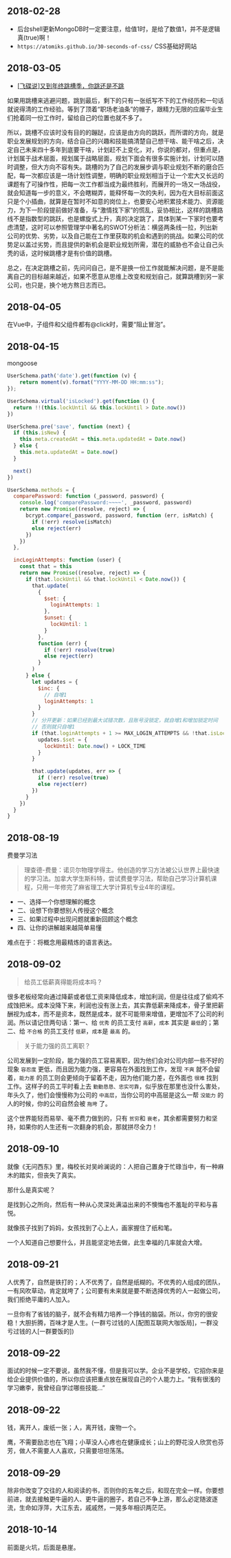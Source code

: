 ## 2018-02-28

- 后台shell更新MongoDB时一定要注意，给值1时，是给了数值1，并不是逻辑真(true)啊！
- `https://atomiks.github.io/30-seconds-of-css/` CSS基础好网站

## 2018-03-05

- [[飞碟说]又到年终跳槽季，你跳还是不跳](http://www.feidieshuo.com/media/play/5141)

如果用跳槽来逃避问题，跳到最后，剩下的只有一张纸写不下的工作经历和一句话就说得清的工作经验。等到了顶着“职场老油条”的帽子，跟精力无限的应届毕业生们抢着同一份工作时，留给自己的位置也就不多了。
  
所以，跳槽不应该时没有目的的蹦跶，应该是由方向的跳跃，而所谓的方向，就是职业发展规划的方向，结合自己的兴趣和技能搞清楚自己想干啥、能干啥之后，决定自己未来四十多年到底要干啥，计划赶不上变化，对，你说的都对，但重点是，计划属于战术层面，规划属于战略层面，规划下面会有很多实施计划，计划可以随时调整，但大方向不容有失。跳槽的为了自己的发展步调与职业规划不断的磨合匹配，每一次都应该是一场计划性调整，明确的职业规划相当于让一个宏大又长远的课题有了可操作性，把每一次工作都当成为最终胜利，而展开的一场又一场战役，就会知道每一步的意义，不会瞎糊弄，能释怀每一次的失利，因为在大目标前面这只是个小插曲，就算是在暂时不如意的岗位上，也要安心地积累技术能力、资源能力，为下一阶段提前做好准备，与“激情找下家”的慌乱，妥协相比，这样的跳槽路线不是指数型的跳跃，也是螺旋式上升，真的决定跳了，具体到某一下家时也要考虑清楚，这时可以参照管理学中著名的SWOT分析法：横竖两条线一拉，列出新公司的优势、劣势，以及自己能在工作里获取的机会和遇到的挑战。如果公司的优势足以盖过劣势，而且提供的新机会是职业规划所需，潜在的威胁也不会让自己头秃的话，这时候跳槽才是有价值的跳槽。

总之，在决定跳槽之前，先问问自己，是不是换一份工作就能解决问题，是不是能离自己的目标越来越近，如果不愿意从思维上改变和规划自己，就算跳槽到另一家公司，也只是，换个地方熬日志而已。

## 2018-04-05

在Vue中，子组件和父组件都有@click时，需要“阻止冒泡”。

## 2018-04-15

mongoose

```js
UserSchema.path('date').get(function (v) {
    return moment(v).format("YYYY-MM-DD HH:mm:ss");
});

UserSchema.virtual('isLocked').get(function () {
  return !!(this.lockUntil && this.lockUntil > Date.now())
})

UserSchema.pre('save', function (next) {
  if (this.isNew) {
    this.meta.createdAt = this.meta.updatedAt = Date.now()
  } else {
    this.meta.updatedAt = Date.now()
  }

  next()
})

UserSchema.methods = {
  comparePassword: function (_password, password) {
    console.log('comparePassword:~~~~', _password, password)
    return new Promise((resolve, reject) => {
      bcrypt.compare(_password, password, function (err, isMatch) {
        if (!err) resolve(isMatch)
        else reject(err)
      })
    })
  },

  incLoginAttempts: function (user) {
    const that = this
    return new Promise((resolve, reject) => {
      if (that.lockUntil && that.lockUntil < Date.now()) {
        that.update(
          {
            $set: {
              loginAttempts: 1
            },
            $unset: {
              lockUntil: 1
            }
          },
          function (err) {
            if (!err) resolve(true)
            else reject(err)
          }
        )
      } else {
        let updates = {
          $inc: {
            // 自增1
            loginAttempts: 1
          }
        }
        // 分开更新：如果已经到最大试错次数，且账号没锁定，就自增1和增加锁定时间
        // 否则就只自增1
        if (that.loginAttempts + 1 >= MAX_LOGIN_ATTEMPTS && !that.isLocked) {
          updates.$set = {
            lockUntil: Date.now() + LOCK_TIME
          }
        }

        that.update(updates, err => {
          if (!err) resolve(true)
          else reject(err)
        })
      }
    })
  }
}
```

## 2018-08-19

费曼学习法

> 理查德-费曼：诺贝尔物理学得主。他创造的学习方法被公认世界上最快速的学习法。加拿大学生斯科特，尝试费曼学习法，帮助自己学习计算机课程，只用一年修完了麻省理工大学计算机专业4年的课程。

* 一、选择一个你想理解的概念
* 二、设想下你要想别人传授这个概念
* 三、如果过程中出现问题就重新回顾这个概念
* 四、让你的讲解越来越简单易懂

难点在于：将概念用最精炼的语言表达。

## 2018-09-02

> 给员工低薪真得能将成本吗？

很多老板经常向通过降薪或者低工资来降低成本，增加利润，但是往往成了偷鸡不成蚀把米。成本没降下来，利润也没有涨上去，其实靠低薪来降成本，骨子里把薪酬视为成本，而不是资本，既然是成本，就不可能带来增值，更增加不了公司的利润。所以请记住两句话：第一、给 `优秀` 的员工支付 `高薪`，`成本` 其实是 `最低`的；第二、给 `不合格` 的员工支付 `低薪`，`成本`是 `最高` 的。

> 关于能力强的员工离职？

公司发展到一定阶段，能力强的员工容易离职，因为他们会对公司内部一些不好的现象 `容忍度` 更低，而且因为能力强，更容易在外面找到工作，发现 `不爽` 就不会留着，`能力差` 的员工则会更倾向于留着不走，因为他们能力差，在外面也 `很难` 找到工作。这样子的员工平时看上去 `勤勤恳恳、忠实可靠`，似乎放在那里也没什么害处，年头久了，他们会慢慢称为公司的 `中高层`，当你公司的中高层是这么一帮 `没能力` 的人的时候，你的公司自然会被 `拖垮` 了。

这个世界能轻而易举、毫不费力做到的，只有 `贫穷`和 `衰老`，其余都需要努力和坚持，如果你的人生还有一次翻身的机会，那就拼尽全力！

## 2018-09-10

就像《无问西东》里，梅校长对吴岭澜说的：人把自己置身于忙碌当中，有一种麻木的踏实，但丧失了真实。

那什么是真实呢？

是找到心之所向，然后有一种从心灵深处满溢出来的不懊悔也不羞耻的平和与喜悦。

就像孩子找到了妈妈，女孩找到了心上人，画家握住了纸和笔。

一个人知道自己想要什么，并且能坚定地去做，此生幸福的几率就会大增。

## 2018-09-21

人优秀了，自然是铁打的；人不优秀了，自然是纸糊的。不优秀的人组成的团队，一有风吹草动，肯定就垮了；公司要有未来就是要不断选择优秀的人一起做公司，我们拒绝平庸的人加入。

一旦你有了省钱的脑子，就不会有精力培养一个挣钱的脑袋。所以，你穷的很安稳！大胆折腾，百味才是人生。(一群亏过钱的人[配图互联网大咖饭局]，一群没亏过钱的人[一群要饭的])

## 2018-09-22

面试的时候一定不要说，虽然我不懂，但是我可以学。企业不是学校，它招你来是给企业提供价值的，所以你应该把重点放在展现自己的个人能力上。“我有很浅的学习嫩李，我曾经自学过哪些技能...”

## 2018-09-22

钱，离开人，废纸一张；人，离开钱，废物一个。

鹰，不需要励志也在飞翔；小草没人心疼也在健康成长；山上的野花没人欣赏也芬芳，做人不需要人人喜欢，只需要坦坦荡荡。

## 2018-09-29

除非你改变了交往的人和阅读的书，否则你的五年之后，和现在完全一样。你要想前进，就去接触更牛逼的人、更牛逼的圈子，若自己不争上游，那么必定随波逐流，生命如浮萍，大江东去，戚戚然，一晃多年相识两茫茫。

## 2018-10-14

前面是火坑，后面是悬崖。
